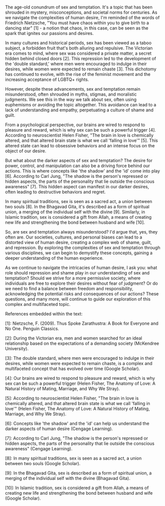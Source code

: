 The age-old conundrum of sex and temptation. It's a topic that has been shrouded in mystery, misconceptions, and societal norms for centuries. As we navigate the complexities of human desire, I'm reminded of the words of Friedrich Nietzsche, "You must have chaos within you to give birth to a dancing star" [1] - a notion that chaos, in this case, can be seen as the spark that ignites our passions and desires.

In many cultures and historical periods, sex has been viewed as a taboo subject, a forbidden fruit that's both alluring and repulsive. The Victorian era comes to mind, where sex was considered a private matter, a secret hidden behind closed doors [2]. This repression led to the development of the 'double standard,' where men were encouraged to indulge in their desires, while women were expected to remain chaste [3]. This dichotomy has continued to evolve, with the rise of the feminist movement and the increasing acceptance of LGBTQ+ rights.

However, despite these advancements, sex and temptation remain misunderstood, often shrouded in myths, stigmas, and moralistic judgments. We see this in the way we talk about sex, often using euphemisms or avoiding the topic altogether. This avoidance can lead to a lack of understanding and empathy, perpetuating a culture of shame and guilt.

From a psychological perspective, our brains are wired to respond to pleasure and reward, which is why sex can be such a powerful trigger [4]. According to neuroscientist Helen Fisher, "The brain in love is chemically altered, and that altered brain state is what we call 'falling in love'" [5]. This altered state can lead to obsessive behaviors and an intense focus on the object of our desire.

But what about the darker aspects of sex and temptation? The desire for power, control, and manipulation can also be a driving force behind our actions. This is where concepts like 'the shadow' and the 'id' come into play [6]. According to Carl Jung, "The shadow is the person's repressed or hidden aspects, the parts of the personality that lie outside the conscious awareness" [7]. This hidden aspect can manifest in our darker desires, often leading to destructive behaviors and regret.

In many spiritual traditions, sex is seen as a sacred act, a union between two souls [8]. In the Bhagavad Gita, it's described as a form of spiritual union, a merging of the individual self with the divine [9]. Similarly, in Islamic tradition, sex is considered a gift from Allah, a means of creating new life and strengthening the bond between husband and wife [10].

So, are sex and temptation always misunderstood? I'd argue that, yes, they often are. Our societies, cultures, and personal biases can lead to a distorted view of human desire, creating a complex web of shame, guilt, and repression. By exploring the complexities of sex and temptation through various disciplines, we can begin to demystify these concepts, gaining a deeper understanding of the human experience.

As we continue to navigate the intricacies of human desire, I ask you: what role should repression and shame play in our understanding of sex and temptation? Should we strive for a more permissive society, where individuals are free to explore their desires without fear of judgment? Or do we need to find a balance between freedom and responsibility, acknowledging the potential risks and consequences of our actions? These questions, and many more, will continue to guide our exploration of this complex and multifaceted topic.

References embedded within the text:

[1]: Nietzsche, F. (2009). Thus Spoke Zarathustra: A Book for Everyone and No One. Penguin Classics.

[2]: During the Victorian era, men and women searched for an ideal relationship based on the expectations of a demanding society (McKendree University).

[3]: The double standard, where men were encouraged to indulge in their desires, while women were expected to remain chaste, is a complex and multifaceted concept that has evolved over time (Google Scholar).

[4]: Our brains are wired to respond to pleasure and reward, which is why sex can be such a powerful trigger (Helen Fisher, The Anatomy of Love: A Natural History of Mating, Marriage, and Why We Stray).

[5]: According to neuroscientist Helen Fisher, "The brain in love is chemically altered, and that altered brain state is what we call 'falling in love'" (Helen Fisher, The Anatomy of Love: A Natural History of Mating, Marriage, and Why We Stray).

[6]: Concepts like 'the shadow' and the 'id' can help us understand the darker aspects of human desire (Cengage Learning).

[7]: According to Carl Jung, "The shadow is the person's repressed or hidden aspects, the parts of the personality that lie outside the conscious awareness" (Cengage Learning).

[8]: In many spiritual traditions, sex is seen as a sacred act, a union between two souls (Google Scholar).

[9]: In the Bhagavad Gita, sex is described as a form of spiritual union, a merging of the individual self with the divine (Bhagavad Gita).

[10]: In Islamic tradition, sex is considered a gift from Allah, a means of creating new life and strengthening the bond between husband and wife (Google Scholar).